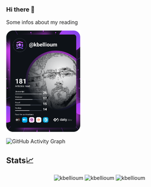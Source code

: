 ### Hi there 👋

Some infos about my reading


<a href="https://app.daily.dev/kbellioum"><img src="https://github.com/kbellioum/kbellioum/blob/main/devcard.svg" width="200" alt="Karim Bellioum's Dev Card"/></a>



![GitHub Activity Graph](https://activity-graph.herokuapp.com/graph?username=kbellioum&theme=dracula&hide_border=true)

## Stats📈
<p align="center">
<img width="40%" src="https://github-readme-stats.vercel.app/api/top-langs?username=kbellioum&show_icons=true&theme=dracula&title_color=ff8000&text_color=ffffff&bg_color=6a6a6a&locale=en&layout=compact&hide_border=true" alt="kbellioum" /> 
<img width="48%" src="https://github-readme-stats.vercel.app/api?username=kbellioum&show_icons=true&theme=dracula&title_color=ff8000&text_color=ffffff&bg_color=6a6a6a&locale=en&hide_border=true" alt="kbellioum" />
<img width="48%" src="https://github-readme-streak-stats.herokuapp.com/?user=kbellioum&theme=highcontrast&hide_border=true" alt="kbellioum" />
</p>

<!--
**kbellioum/kbellioum** is a ✨ _special_ ✨ repository because its `README.md` (this file) appears on your GitHub profile.

Here are some ideas to get you started:

- 🔭 I’m currently working on ...
- 🌱 I’m currently learning ...
- 👯 I’m looking to collaborate on ...
- 🤔 I’m looking for help with ...
- 💬 Ask me about ...
- 📫 How to reach me: ...
- 😄 Pronouns: ...
- ⚡ Fun fact: ...
-->

